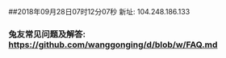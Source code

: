 ##2018年09月28日07时12分07秒 新址: 104.248.186.133
### 兔友常见问题及解答: https://github.com/wanggonging/d/blob/w/FAQ.md
